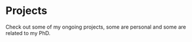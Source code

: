 # Projects

Check out some of my ongoing projects, some are personal and some are related to my PhD.

